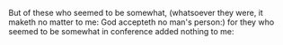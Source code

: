 But of these who seemed to be somewhat, (whatsoever they were, it maketh no matter to me: God accepteth no man's person:) for they who seemed to be somewhat in conference added nothing to me:
